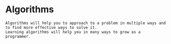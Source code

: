 # Algorithms

    Algorithms will help you to approach to a problem in multiple ways and to find more effective ways to solve it.
    Learning algorithms will help you in many ways to grow as a programmer.
